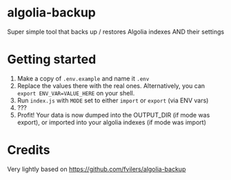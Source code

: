 # algolia-backup
Super simple tool that backs up / restores Algolia indexes AND their settings

# Getting started
1. Make a copy of `.env.example` and name it `.env`
1. Replace the values there with the real ones. Alternatively, you can `export ENV_VAR=VALUE_HERE` on your shell.
1. Run `index.js` with `MODE` set to either `import` or `export` (via ENV vars)
1. ???
1. Profit! Your data is now dumped into the OUTPUT_DIR (if mode was export), or imported into your algolia indexes (if mode was import)

# Credits
Very lightly based on https://github.com/fvilers/algolia-backup